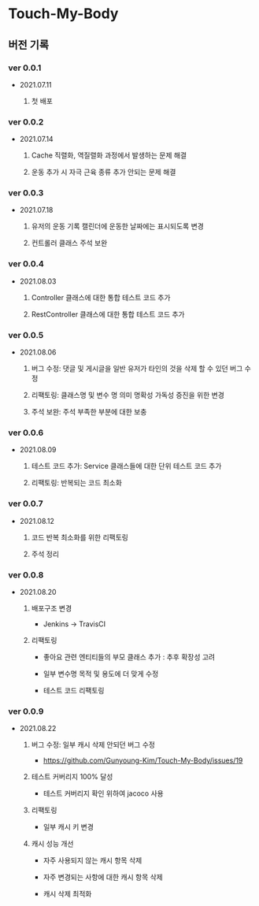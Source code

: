# Touch-My-Body

## 버전 기록

### ver 0.0.1 

- 2021.07.11

    1. 첫 배포

### ver 0.0.2

- 2021.07.14

    1. Cache 직렬화, 역질렬화 과정에서 발생하는 문제 해결

    2. 운동 추가 시 자극 근육 종류 추가 안되는 문제 해결

### ver 0.0.3

- 2021.07.18

    1. 유저의 운동 기록 캘린더에 운동한 날짜에는 표시되도록 변경

    2. 컨트롤러 클래스 주석 보완

### ver 0.0.4

- 2021.08.03

    1. Controller 클래스에 대한 통합 테스트 코드 추가 

    2. RestController 클래스에 대한 통합 테스트 코드 추가 

### ver 0.0.5

- 2021.08.06

    1. 버그 수정: 댓글 및 게시글을 일반 유저가 타인의 것을 삭제 할 수 있던 버그 수정
 
    2. 리팩토링: 클래스명 및 변수 명 의미 명확성 가독성 증진을 위한 변경

    3. 주석 보완: 주석 부족한 부분에 대한 보충 

### ver 0.0.6

- 2021.08.09

    1. 테스트 코드 추가: Service 클래스들에 대한 단위 테스트 코드 추가 

    2. 리팩토링: 반복되는 코드 최소화

### ver 0.0.7

- 2021.08.12

    1. 코드 반복 최소화를 위한 리팩토링

    2. 주석 정리

### ver 0.0.8 

- 2021.08.20

    1. 배포구조 변경

         - Jenkins -> TravisCI

    2. 리팩토링

         - 좋아요 관련 엔티티들의 부모 클래스 추가 : 추후 확장성 고려

         - 일부 변수명 목적 및 용도에 더 맞게 수정

         - 테스트 코드 리팩토링

### ver 0.0.9

- 2021.08.22

    1. 버그 수정: 일부 캐시 삭제 안되던 버그 수정

         - https://github.com/Gunyoung-Kim/Touch-My-Body/issues/19

    2. 테스트 커버리지 100% 달성

         - 테스트 커버리지 확인 위하여 jacoco 사용

    3. 리팩토링

         - 일부 캐시 키 변경

    4. 캐시 성능 개선

         - 자주 사용되지 않는 캐시 항목 삭제

         - 자주 변경되는 사항에 대한 캐시 항목 삭제

         - 캐시 삭제 최적화
